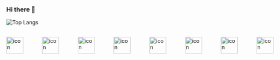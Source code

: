 ### Hi there 👋

<!--
**devil1cal/devil1cal** is a ✨ _special_ ✨ repository because its `README.md` (this file) appears on your GitHub profile.

Here are some ideas to get you started:

- 🔭 I’m currently working on ...
- 🌱 I’m currently learning ...
- 🤔 I’m looking for help with ...
- 📫 How to reach me: ...

-->

![Top Langs](https://github-readme-stats.vercel.app/api/top-langs/?username=anuraghazra&layout=compact)



</br>
<div style="display: flex;"><img src="https://techstack-generator.vercel.app/js-icon.svg" alt="icon" width="45" style="width: 45px; height: 45px; margin-right: 50px; margin-bottom: 0px;" /><img src="https://techstack-generator.vercel.app/react-icon.svg" alt="icon" width="45" style="width: 45px; height: 45px; margin-right: 50px; margin-bottom: 0px;" /><img src="https://techstack-generator.vercel.app/sass-icon.svg" alt="icon" width="45" style="width: 45px; height: 45px; margin-right: 50px; margin-bottom: 0px;" /><img src="https://techstack-generator.vercel.app/redux-icon.svg" alt="icon" width="45" style="width: 45px; height: 45px; margin-right: 50px; margin-bottom: 0px;" /><img src="https://techstack-generator.vercel.app/python-icon.svg" alt="icon" width="45" style="width: 45px; height: 45px; margin-right: 50px; margin-bottom: 0px;" /><img src="https://techstack-generator.vercel.app/docker-icon.svg" alt="icon" width="45" style="width: 45px; height: 45px; margin-right: 50px; margin-bottom: 0px;" /><img src="https://techstack-generator.vercel.app/mysql-icon.svg" alt="icon" width="45" style="width: 45px; height: 45px; margin-right: 50px; margin-bottom: 0px;" /><img src="https://techstack-generator.vercel.app/nginx-icon.svg" alt="icon" width="45" style="width: 45px; height: 45px; margin-right: 50px; margin-bottom: 0px;" /><img src="https://techstack-generator.vercel.app/github-icon.svg" alt="icon" width="45" style="width: 45px; height: 45px; margin-right: 50px; margin-bottom: 0px;" /><img src="https://techstack-generator.vercel.app/prettier-icon.svg" alt="icon" width="45" style="width: 45px; height: 45px; margin-right: 0px; margin-bottom: 0px;" /></div>
